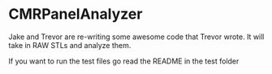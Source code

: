 # CMRPanelAnalyzer
Jake and Trevor are re-writing some awesome code that Trevor wrote. It will take in RAW STLs and analyze them.

If you want to run the test files go read the README in the test folder